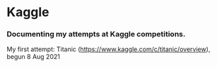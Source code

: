 # Kaggle

### Documenting my attempts at Kaggle competitions.

My first attempt: Titanic (https://www.kaggle.com/c/titanic/overview), begun 8 Aug 2021
